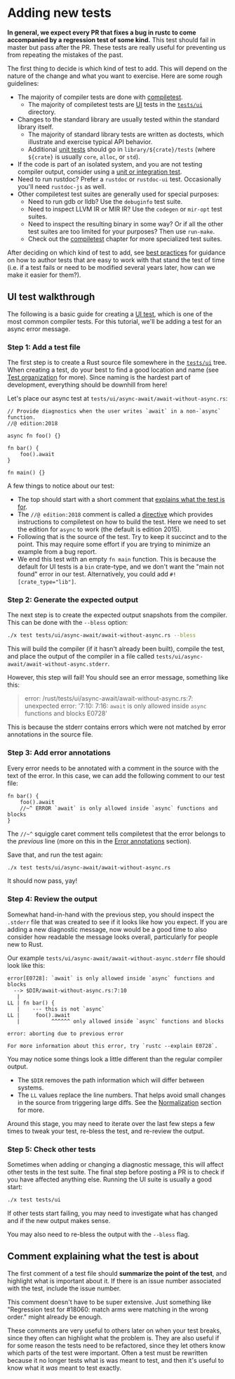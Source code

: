 # Adding new tests

<!-- toc -->

**In general, we expect every PR that fixes a bug in rustc to come accompanied
by a regression test of some kind.** This test should fail in master but pass
after the PR. These tests are really useful for preventing us from repeating the
mistakes of the past.

The first thing to decide is which kind of test to add. This will depend on the
nature of the change and what you want to exercise. Here are some rough
guidelines:

- The majority of compiler tests are done with [compiletest].
  - The majority of compiletest tests are [UI](ui.md) tests in the [`tests/ui`]
    directory.
- Changes to the standard library are usually tested within the standard library
  itself.
  - The majority of standard library tests are written as doctests, which
    illustrate and exercise typical API behavior.
  - Additional [unit tests](intro.md#package-tests) should go in
    `library/${crate}/tests` (where `${crate}` is usually `core`, `alloc`, or
    `std`).
- If the code is part of an isolated system, and you are not testing compiler
  output, consider using a [unit or integration test](intro.md#package-tests).
- Need to run rustdoc? Prefer a `rustdoc` or `rustdoc-ui` test. Occasionally
  you'll need `rustdoc-js` as well.
- Other compiletest test suites are generally used for special purposes:
  - Need to run gdb or lldb? Use the `debuginfo` test suite.
  - Need to inspect LLVM IR or MIR IR? Use the `codegen` or `mir-opt` test
    suites.
  - Need to inspect the resulting binary in some way? Or if all the other test
    suites are too limited for your purposes? Then use `run-make`.
  - Check out the [compiletest] chapter for more specialized test suites.

After deciding on which kind of test to add, see [best
practices](best-practices.md) for guidance on how to author tests that are easy
to work with that stand the test of time (i.e. if a test fails or need to be
modified several years later, how can we make it easier for them?).

[compiletest]: compiletest.md
[`tests/ui`]: https://github.com/rust-lang/rust/tree/master/tests/ui/

## UI test walkthrough

The following is a basic guide for creating a [UI test](ui.md), which is one of
the most common compiler tests. For this tutorial, we'll be adding a test for an
async error message.

### Step 1: Add a test file

The first step is to create a Rust source file somewhere in the [`tests/ui`]
tree. When creating a test, do your best to find a good location and name (see
[Test organization](ui.md#test-organization) for more). Since naming is the
hardest part of development, everything should be downhill from here!

Let's place our async test at `tests/ui/async-await/await-without-async.rs`:

```rust,ignore
// Provide diagnostics when the user writes `await` in a non-`async` function.
//@ edition:2018

async fn foo() {}

fn bar() {
    foo().await
}

fn main() {}
```

A few things to notice about our test:

- The top should start with a short comment that [explains what the test is
  for](#explanatory_comment).
- The `//@ edition:2018` comment is called a [directive](headers.md) which
  provides instructions to compiletest on how to build the test. Here we need to
  set the edition for `async` to work (the default is edition 2015).
- Following that is the source of the test. Try to keep it succinct and to the
  point. This may require some effort if you are trying to minimize an example
  from a bug report.
- We end this test with an empty `fn main` function. This is because the default
  for UI tests is a `bin` crate-type, and we don't want the "main not found"
  error in our test. Alternatively, you could add `#![crate_type="lib"]`.

### Step 2: Generate the expected output

The next step is to create the expected output snapshots from the compiler. This
can be done with the `--bless` option:

```sh
./x test tests/ui/async-await/await-without-async.rs --bless
```

This will build the compiler (if it hasn't already been built), compile the
test, and place the output of the compiler in a file called
`tests/ui/async-await/await-without-async.stderr`.

However, this step will fail! You should see an error message, something like
this:

> error: /rust/tests/ui/async-await/await-without-async.rs:7: unexpected
> error: '7:10: 7:16: `await` is only allowed inside `async` functions and
> blocks E0728'

This is because the stderr contains errors which were not matched by error
annotations in the source file.

### Step 3: Add error annotations

Every error needs to be annotated with a comment in the source with the text of
the error. In this case, we can add the following comment to our test file:

```rust,ignore
fn bar() {
    foo().await
    //~^ ERROR `await` is only allowed inside `async` functions and blocks
}
```

The `//~^` squiggle caret comment tells compiletest that the error belongs to
the *previous* line (more on this in the [Error
annotations](ui.md#error-annotations) section).

Save that, and run the test again:

```sh
./x test tests/ui/async-await/await-without-async.rs
```

It should now pass, yay!

### Step 4: Review the output

Somewhat hand-in-hand with the previous step, you should inspect the `.stderr`
file that was created to see if it looks like how you expect. If you are adding
a new diagnostic message, now would be a good time to also consider how readable
the message looks overall, particularly for people new to Rust.

Our example `tests/ui/async-await/await-without-async.stderr` file should look
like this:

```text
error[E0728]: `await` is only allowed inside `async` functions and blocks
  --> $DIR/await-without-async.rs:7:10
   |
LL | fn bar() {
   |    --- this is not `async`
LL |     foo().await
   |          ^^^^^^ only allowed inside `async` functions and blocks

error: aborting due to previous error

For more information about this error, try `rustc --explain E0728`.
```

You may notice some things look a little different than the regular compiler
output.

- The `$DIR` removes the path information which will differ between systems.
- The `LL` values replace the line numbers. That helps avoid small changes in
  the source from triggering large diffs. See the
  [Normalization](ui.md#normalization) section for more.

Around this stage, you may need to iterate over the last few steps a few times
to tweak your test, re-bless the test, and re-review the output.

### Step 5: Check other tests

Sometimes when adding or changing a diagnostic message, this will affect other
tests in the test suite. The final step before posting a PR is to check if you
have affected anything else. Running the UI suite is usually a good start:

```sh
./x test tests/ui
```

If other tests start failing, you may need to investigate what has changed and
if the new output makes sense.

You may also need to re-bless the output with the `--bless` flag.

<a name="explanatory_comment"></a>

## Comment explaining what the test is about

The first comment of a test file should **summarize the point of the test**, and
highlight what is important about it. If there is an issue number associated
with the test, include the issue number.

This comment doesn't have to be super extensive. Just something like "Regression
test for #18060: match arms were matching in the wrong order." might already be
enough.

These comments are very useful to others later on when your test breaks, since
they often can highlight what the problem is. They are also useful if for some
reason the tests need to be refactored, since they let others know which parts
of the test were important. Often a test must be rewritten because it no longer
tests what is was meant to test, and then it's useful to know what it *was*
meant to test exactly.
